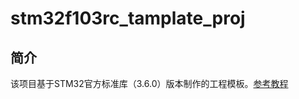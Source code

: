 # stm32f103rc_tamplate_proj
## 简介
该项目基于STM32官方标准库（3.6.0）版本制作的工程模板。[参考教程](https://blog.csdn.net/weixin_67218762/article/details/136873928)
